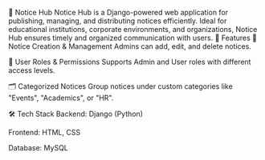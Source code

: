 📢 Notice Hub
Notice Hub is a Django-powered web application for publishing, managing, and distributing notices efficiently. Ideal for educational institutions, corporate environments, and organizations, Notice Hub ensures timely and organized communication with users.
🚀 Features
📝 Notice Creation & Management
Admins can add, edit, and delete notices.

👤 User Roles & Permissions
Supports Admin and User roles with different access levels.

🗂️ Categorized Notices
Group notices under custom categories like "Events", "Academics", or "HR".

🛠️ Tech Stack
Backend: Django (Python)

Frontend: HTML, CSS

Database: MySQL

